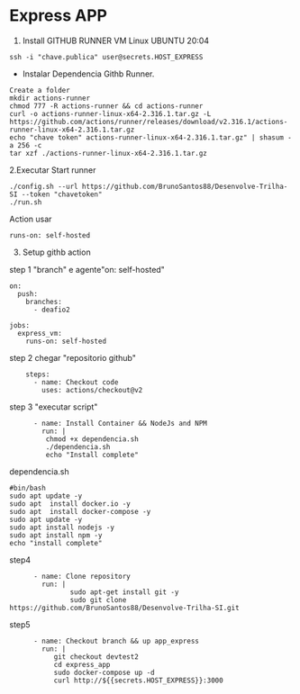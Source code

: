 # Express APP

1. Install GITHUB RUNNER VM Linux UBUNTU 20:04
````
ssh -i "chave.publica" user@secrets.HOST_EXPRESS
````
- Instalar Dependencia Githb Runner.

````
Create a folder
mkdir actions-runner
chmod 777 -R actions-runner && cd actions-runner
curl -o actions-runner-linux-x64-2.316.1.tar.gz -L https://github.com/actions/runner/releases/download/v2.316.1/actions-runner-linux-x64-2.316.1.tar.gz
echo "chave token" actions-runner-linux-x64-2.316.1.tar.gz" | shasum -a 256 -c
tar xzf ./actions-runner-linux-x64-2.316.1.tar.gz
````

2.Executar Start runner
````
./config.sh --url https://github.com/BrunoSantos88/Desenvolve-Trilha-SI --token "chavetoken"
./run.sh
````
Action usar 
````
runs-on: self-hosted
````
3. Setup githb action
 
step 1 "branch" e agente"on: self-hosted"
````
on:
  push:
    branches:  
      - deafio2

jobs:
  express_vm:
    runs-on: self-hosted

````
step 2 chegar "repositorio github" 
````
    steps:
      - name: Checkout code
        uses: actions/checkout@v2
````
step 3  "executar script"
````
      - name: Install Container && NodeJs and NPM
        run: |
         chmod +x dependencia.sh
         ./dependencia.sh
         echo "Install complete"
````
dependencia.sh

````
#bin/bash
sudo apt update -y
sudo apt  install docker.io -y
sudo apt  install docker-compose -y
sudo apt update -y
sudo apt install nodejs -y
sudo apt install npm -y
echo "install complete"
````

step4

````
      - name: Clone repository
        run: |
               sudo apt-get install git -y
               sudo git clone https://github.com/BrunoSantos88/Desenvolve-Trilha-SI.git
````

step5
````
      - name: Checkout branch && up app_express
        run: |
           git checkout devtest2
           cd express_app
           sudo docker-compose up -d   
           curl http://${{secrets.HOST_EXPRESS}}:3000
````

   

